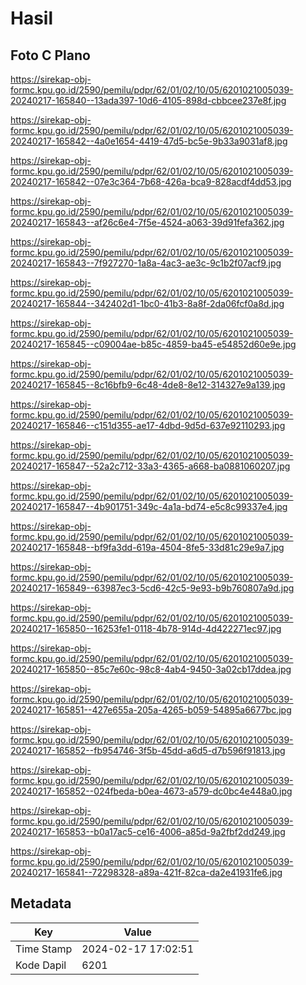 # Hasil

## Foto C Plano

https://sirekap-obj-formc.kpu.go.id/2590/pemilu/pdpr/62/01/02/10/05/6201021005039-20240217-165840--13ada397-10d6-4105-898d-cbbcee237e8f.jpg

https://sirekap-obj-formc.kpu.go.id/2590/pemilu/pdpr/62/01/02/10/05/6201021005039-20240217-165842--4a0e1654-4419-47d5-bc5e-9b33a9031af8.jpg

https://sirekap-obj-formc.kpu.go.id/2590/pemilu/pdpr/62/01/02/10/05/6201021005039-20240217-165842--07e3c364-7b68-426a-bca9-828acdf4dd53.jpg

https://sirekap-obj-formc.kpu.go.id/2590/pemilu/pdpr/62/01/02/10/05/6201021005039-20240217-165843--af26c6e4-7f5e-4524-a063-39d91fefa362.jpg

https://sirekap-obj-formc.kpu.go.id/2590/pemilu/pdpr/62/01/02/10/05/6201021005039-20240217-165843--7f927270-1a8a-4ac3-ae3c-9c1b2f07acf9.jpg

https://sirekap-obj-formc.kpu.go.id/2590/pemilu/pdpr/62/01/02/10/05/6201021005039-20240217-165844--342402d1-1bc0-41b3-8a8f-2da06fcf0a8d.jpg

https://sirekap-obj-formc.kpu.go.id/2590/pemilu/pdpr/62/01/02/10/05/6201021005039-20240217-165845--c09004ae-b85c-4859-ba45-e54852d60e9e.jpg

https://sirekap-obj-formc.kpu.go.id/2590/pemilu/pdpr/62/01/02/10/05/6201021005039-20240217-165845--8c16bfb9-6c48-4de8-8e12-314327e9a139.jpg

https://sirekap-obj-formc.kpu.go.id/2590/pemilu/pdpr/62/01/02/10/05/6201021005039-20240217-165846--c151d355-ae17-4dbd-9d5d-637e92110293.jpg

https://sirekap-obj-formc.kpu.go.id/2590/pemilu/pdpr/62/01/02/10/05/6201021005039-20240217-165847--52a2c712-33a3-4365-a668-ba0881060207.jpg

https://sirekap-obj-formc.kpu.go.id/2590/pemilu/pdpr/62/01/02/10/05/6201021005039-20240217-165847--4b901751-349c-4a1a-bd74-e5c8c99337e4.jpg

https://sirekap-obj-formc.kpu.go.id/2590/pemilu/pdpr/62/01/02/10/05/6201021005039-20240217-165848--bf9fa3dd-619a-4504-8fe5-33d81c29e9a7.jpg

https://sirekap-obj-formc.kpu.go.id/2590/pemilu/pdpr/62/01/02/10/05/6201021005039-20240217-165849--63987ec3-5cd6-42c5-9e93-b9b760807a9d.jpg

https://sirekap-obj-formc.kpu.go.id/2590/pemilu/pdpr/62/01/02/10/05/6201021005039-20240217-165850--16253fe1-0118-4b78-914d-4d422271ec97.jpg

https://sirekap-obj-formc.kpu.go.id/2590/pemilu/pdpr/62/01/02/10/05/6201021005039-20240217-165850--85c7e60c-98c8-4ab4-9450-3a02cb17ddea.jpg

https://sirekap-obj-formc.kpu.go.id/2590/pemilu/pdpr/62/01/02/10/05/6201021005039-20240217-165851--427e655a-205a-4265-b059-54895a6677bc.jpg

https://sirekap-obj-formc.kpu.go.id/2590/pemilu/pdpr/62/01/02/10/05/6201021005039-20240217-165852--fb954746-3f5b-45dd-a6d5-d7b596f91813.jpg

https://sirekap-obj-formc.kpu.go.id/2590/pemilu/pdpr/62/01/02/10/05/6201021005039-20240217-165852--024fbeda-b0ea-4673-a579-dc0bc4e448a0.jpg

https://sirekap-obj-formc.kpu.go.id/2590/pemilu/pdpr/62/01/02/10/05/6201021005039-20240217-165853--b0a17ac5-ce16-4006-a85d-9a2fbf2dd249.jpg

https://sirekap-obj-formc.kpu.go.id/2590/pemilu/pdpr/62/01/02/10/05/6201021005039-20240217-165841--72298328-a89a-421f-82ca-da2e41931fe6.jpg


## Metadata

| Key        | Value               |
| ---------- | ------------------- |
| Time Stamp | 2024-02-17 17:02:51 |
| Kode Dapil | 6201                |



